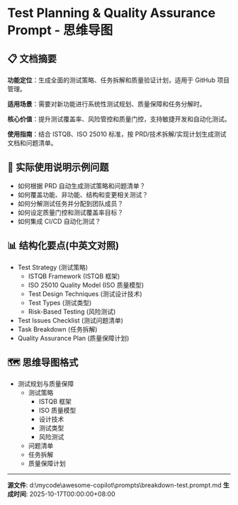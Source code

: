 # Test Planning & Quality Assurance Prompt - 思维导图

## 📋 文档摘要

**功能定位**：生成全面的测试策略、任务拆解和质量验证计划，适用于 GitHub 项目管理。

**适用场景**：需要对新功能进行系统性测试规划、质量保障和任务分解时。

**核心价值**：提升测试覆盖率、风险管控和质量门控，支持敏捷开发和自动化测试。

**使用指南**：结合 ISTQB、ISO 25010 标准，按 PRD/技术拆解/实现计划生成测试文档和问题清单。

## 🎯 实际使用说明示例问题

- 如何根据 PRD 自动生成测试策略和问题清单？
- 如何覆盖功能、非功能、结构和变更相关测试？
- 如何分解测试任务并分配到团队成员？
- 如何设定质量门控和测试覆盖率目标？
- 如何集成 CI/CD 自动化测试？

## 📊 结构化要点(中英文对照)

- Test Strategy (测试策略)
  - ISTQB Framework (ISTQB 框架)
  - ISO 25010 Quality Model (ISO 质量模型)
  - Test Design Techniques (测试设计技术)
  - Test Types (测试类型)
  - Risk-Based Testing (风险测试)
- Test Issues Checklist (测试问题清单)
- Task Breakdown (任务拆解)
- Quality Assurance Plan (质量保障计划)

## 🗺️ 思维导图格式

- 测试规划与质量保障
  - 测试策略
    - ISTQB 框架
    - ISO 质量模型
    - 设计技术
    - 测试类型
    - 风险测试
  - 问题清单
  - 任务拆解
  - 质量保障计划

---
**源文件**: d:\mycode\awesome-copilot\prompts\breakdown-test.prompt.md
**生成时间**: 2025-10-17T00:00:00+08:00
